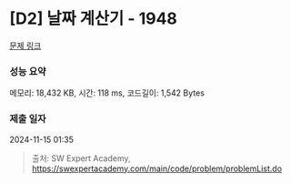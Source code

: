 # [D2] 날짜 계산기 - 1948 

[문제 링크](https://swexpertacademy.com/main/code/problem/problemDetail.do?contestProbId=AV5PnnU6AOsDFAUq) 

### 성능 요약

메모리: 18,432 KB, 시간: 118 ms, 코드길이: 1,542 Bytes

### 제출 일자

2024-11-15 01:35



> 출처: SW Expert Academy, https://swexpertacademy.com/main/code/problem/problemList.do
